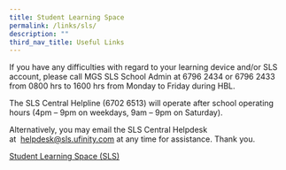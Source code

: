 ```yaml
---
title: Student Learning Space
permalink: /links/sls/
description: ""
third_nav_title: Useful Links
---
```

If you have any difficulties with regard to your learning device and/or SLS account, please call MGS SLS School Admin at 6796 2434 or 6796 2433 from 0800 hrs to 1600 hrs from Monday to Friday during HBL.   
  
The SLS Central Helpline (6702 6513) will operate after school operating hours (4pm – 9pm on weekdays, 9am – 9pm on Saturday).  
  
Alternatively, you may email the SLS Central Helpdesk at  [helpdesk@sls.ufinity.com](mailto:helpdesk@sls.ufinity.com) at any time for assistance. Thank you.

[Student Learning Space (SLS)](https://vle.learning.moe.edu.sg/login)
